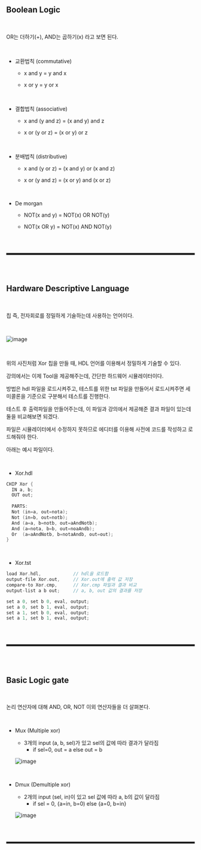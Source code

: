 ## Boolean Logic

<br>

OR는 더하기(+), AND는 곱하기(x) 라고 보면 된다.

<br>

+ 교환법칙 (commutative)
  + x and y = y and x
  
  + x or y = y or x

<br>

+ 결합법칙 (associative)
  + x and (y and z) = (x and y) and z
  
  + x or (y or z) = (x or y) or z

<br>

+ 분배법칙 (distributive)
  + x and (y or z) = (x and y) or (x and z)
  
  + x or (y and z) = (x or y) and (x or z)

<br>

+ De morgan
  + NOT(x and y) = NOT(x) OR NOT(y)
  
  + NOT(x OR y) = NOT(x) AND NOT(y) 

<br><br>
<hr style="border: 2px solid;">
<br><br>

## Hardware Descriptive Language

<br>

칩 즉, 전자회로를 정밀하게 기술하는데 사용하는 언어이다.

<br>

![image](https://user-images.githubusercontent.com/52172169/207237615-84f389e2-9053-4cad-9fd7-560a9a1b8e83.png)

<br>

위의 사진처럼 Xor 칩을 만들 때, HDL 언어를 이용해서 정밀하게 기술할 수 있다.

강의에서는 이제 Tool을 제공해주는데, 간단한 하드웨어 시뮬레이터이다.

방법은 hdl 파일을 로드시켜주고, 테스트를 위한 tst 파일을 만들어서 로드시켜주면 세미콜론을 기준으로 구분해서 테스트를 진행한다.

테스트 후 출력파일을 만들어주는데, 이 파일과 강의에서 제공해준 결과 파일이 있는데 둘을 비교해보면 되겠다.

파일은 시뮬레이터에서 수정하지 못하므로 에디터를 이용해 사전에 코드를 작성하고 로드해줘야 한다.

아래는 예시 파일이다.

<br>

+ Xor.hdl

```c
CHIP Xor {
  IN a, b;
  OUT out;
  
  PARTS:
  Not (in=a, out=nota);
  Not (in=b, out=notb);
  And (a=a, b=notb, out=aAndNotb);
  And (a=nota, b=b, out=noaAndb);
  Or  (a=aAndNotb, b=notaAndb, out=out);
}
```

<br>

+ Xor.tst

```c
load Xor.hdl,            // hdl을 로드함
output-file Xor.out,     // Xor.out에 출력 값 저장
compare-to Xor.cmp,      // Xor.cmp 파일과 결과 비교
output-list a b out;     // a, b, out 값의 결과를 저장

set a 0, set b 0, eval, output;
set a 0, set b 1, eval, output;
set a 1, set b 0, eval, output;
set a 1, set b 1, eval, output;
```

<br><br>
<hr style="border: 2px solid;">
<br><br>

## Basic Logic gate

<br>

논리 연산자에 대해 AND, OR, NOT 이외 연산자들을 더 살펴본다. 

<br>

+ Mux (Multiple xor)
  + 3개의 input (a, b, sel)가 있고 sel의 값에 따라 결과가 달라짐
    + if sel=0, out = a else out = b
  
  ![image](https://user-images.githubusercontent.com/52172169/207272536-45af85cf-61f5-490a-8f96-396d3ccfd8d3.png)

<br>

+ Dmux (Demultiple xor)
  + 2개의 input (sel, in)이 있고 sel 값에 따라 a, b의 값이 달라짐
    + if sel = 0, {a=in, b=0) else {a=0, b=in} 
  
  ![image](https://user-images.githubusercontent.com/52172169/207272373-5eba59df-5e0d-42b7-ba0c-c68e5d1c9f73.png)
  
<br><br>
<hr style="border: 2px solid;">
<br><br>
